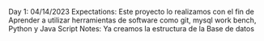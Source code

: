 Day 1: 04/14/2023 
    Expectations: 
        Este proyecto lo realizamos con el fin de Aprender a utilizar herramientas de software como git, mysql work bench, Python y Java Script
    Notes: 
        Ya creamos la estructura de la Base de datos